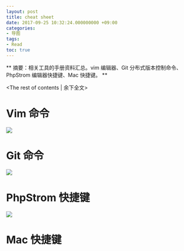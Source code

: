 ```yaml
---
layout: post
title: cheat sheet
date: 2017-09-25 10:32:24.000000000 +09:00
categories:
- 导图
tags:
- Read
toc: true
---
```



** 
摘要：相关工具的手册资料汇总。vim 编辑器、Git 分布式版本控制命令、PhpStrom 编辑器快捷键、Mac 快捷键。
**
<!-- more -->
<The rest of contents | 余下全文>

# Vim 命令
![](/hexo_blog/img/article/cheat-sheet/vim.png)

# Git 命令

![](/hexo_blog/img/article/cheat-sheet/git.png)

# PhpStrom 快捷键
![](/hexo_blog/img/article/cheat-sheet/phpstrom.png)

# Mac 快捷键
